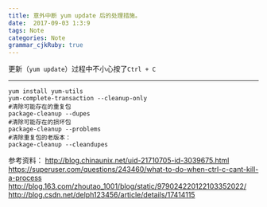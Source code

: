 ```yaml
---
title: 意外中断 yum update 后的处理措施。
date:  2017-09-03 1:3:9
tags: Note
categories: Note
grammar_cjkRuby: true
---
```


更新（`yum update`）过程中不小心按了`Ctrl + C`

<!-- more -->

---

``` shell
yum install yum-utils
yum-complete-transaction --cleanup-only
#清除可能存在的重复包
package-cleanup --dupes
#清除可能存在的损坏包
package-cleanup --problems
#清除重复包的老版本：
package-cleanup --cleandupes
```


参考资料：
http://blog.chinaunix.net/uid-21710705-id-3039675.html
https://superuser.com/questions/243460/what-to-do-when-ctrl-c-cant-kill-a-process
http://blog.163.com/zhoutao_1001/blog/static/979024220122103352022/
http://blog.csdn.net/delph123456/article/details/17414115